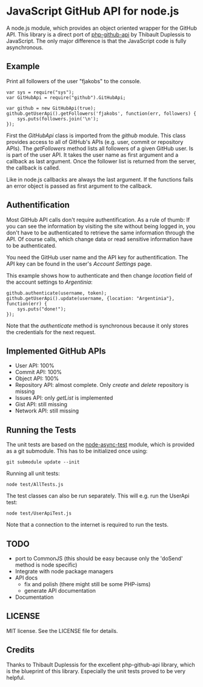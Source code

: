 # JavaScript GitHub API for node.js

A node.js module, which provides an object oriented wrapper for the GitHub API. This library is a direct port of [php-github-api](http://github.com/ornicar/php-github-api) by Thibault Duplessis to JavaScript. The only major difference is that the JavaScript code is fully asynchronous.

## Example

Print all followers of the user "fjakobs" to the console.

    var sys = require("sys");
    var GitHubApi = require("github").GitHubApi;

    var github = new GitHubApi(true);
    github.getUserApi().getFollowers('fjakobs', function(err, followers) {
        sys.puts(followers.join('\n');
    });

First the _GitHubApi_ class is imported from the _github_ module. This class provides access to all of GitHub's APIs (e.g. user, commit or repository APIs). The _getFollowers_ method lists all followers of a given GitHub user. Is is part of the user API. It takes the user name as first argument and a callback as last argument. Once the follower list is returned from the server, the callback is called.

Like in node.js callbacks are always the last argument. If the functions fails an error object is passed as first argument to the callback.

## Authentification

Most GitHub API calls don't require authentification. As a rule of thumb: If you can see the information by visiting the site without being logged in, you don't have to be authenticated to retrieve the same information through the API. Of course calls, which change data or read sensitive information have to be authenticated.

You need the GitHub user name and the API key for authentification. The API key can be found in the user's _Account Settings_ page.

This example shows how to authenticate and then change _location_ field of the account settings to _Argentinia_:

    github.authenticate(username, token);
    github.getUserApi().update(username, {location: "Argentinia"}, function(err) {
        sys.puts("done!");
    });

Note that the _authenticate_ method is synchronous because it only stores the credentials for the next request.

## Implemented GitHub APIs

* User API: 100%
* Commit API: 100%
* Object API: 100%
* Repository API: almost complete. Only _create_ and _delete_ repository is missing
* Issues API: only _getList_ is implemented
* Gist API: still missing 
* Network API: still missing

## Running the Tests

The unit tests are based on the [node-async-test](http://github.com/bentomas/node-async-testing) module, which is provided as a git submodule. This has to be initialized once using:

    git submodule update --init
    
Running all unit tests:

    node test/AllTests.js
    
The test classes can also be run separately. This will e.g. run the UserApi test:

    node test/UserApiTest.js
    
Note that a connection to the internet is required to run the tests.

## TODO

* port to CommonJS (this should be easy because only the 'doSend' method is node specific)
* Integrate with node package managers
* API docs
  * fix and polish (there might still be some PHP-isms)
  * generate API documentation
* Documentation

## LICENSE

MIT license. See the LICENSE file for details.

## Credits

Thanks to Thibault Duplessis for the excellent php-github-api library, which is the blueprint of this library. Especially the unit tests proved to be very helpful.